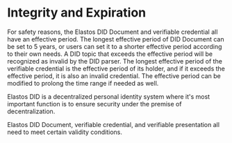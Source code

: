 # Integrity and Expiration

For safety reasons, the Elastos DID Document and verifiable credential all have an effective period. The longest effective period of DID Document can be set to 5 years, or users can set it to a shorter effective period according to their own needs. A DID topic that exceeds the effective period will be recognized as invalid by the DID parser. The longest effective period of the verifiable credential is the effective period of its holder, and if it exceeds the effective period, it is also an invalid credential. The effective period can be modified to prolong the time range if needed as well.

Elastos DID is a decentralized personal identity system where it's most important function is to ensure security under the premise of decentralization.

Elastos DID Document, verifiable credential, and verifiable presentation all need to meet certain validity conditions.
